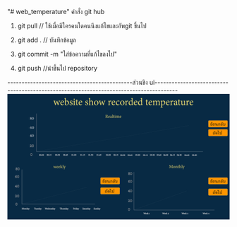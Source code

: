 "# web_temperature" 
คำสั่ง git hub

1. git pull // ใช้เมื่อมีใครคนใดคนนึงแก้ไขและอัพgit ขึ้นไป

2. git add . // บันทึกข้อมูล

3. git commit -m "ใส่ข้อความที่แก้ไขลงไป"

4. git push //นำขึ้นไป repository

--------------------------------------------ส่วนขิง ui--------------------------------------------------------------------------------------
![](UI/design-Web.png)

